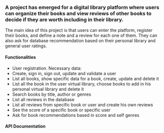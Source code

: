 ### A project has emerged for a digital library platform where users can organize their books and view reviews of other books to decide if they are worth including in their library.
The main idea of ​​this project is that users can enter the platform, register their books, and define a note and a review for each one of them. They can also ask for database recommendation based on their personal library and general user ratings.

#### Functionalities
- User registration. Necessary data:
- Create, sign in, sign out, update and validate a user 
- List all books, show specific data for a book, create, update and delete it
- List all the book in the user virtual library, choose books to add in his personal virtual library and delete it
- Search books by title, author or genres
- List all reviews in the database
- List all reviews from specific book or user and create his own reviews
- See the score of a specific book or specific user
- Ask for book recommendations based in score and self genres

#### API Documentation
